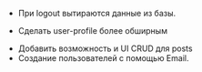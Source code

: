 + При logout вытираются данные из базы.

+ Сделать user-profile более обширным
- Добавить возможность и UI CRUD для posts
- Создание пользователей с помощью Email.

